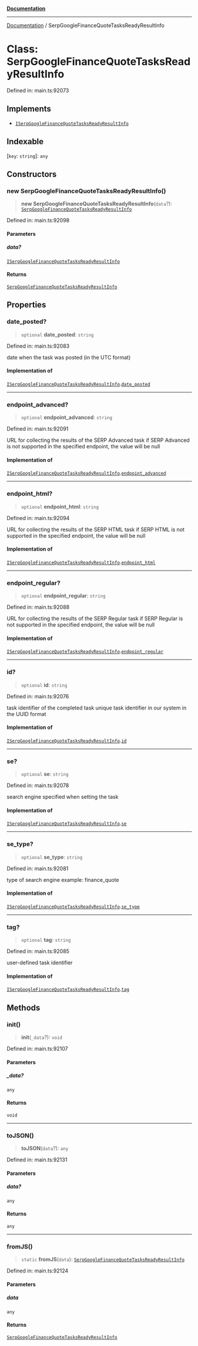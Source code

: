 [**Documentation**](../README.md)

***

[Documentation](../README.md) / SerpGoogleFinanceQuoteTasksReadyResultInfo

# Class: SerpGoogleFinanceQuoteTasksReadyResultInfo

Defined in: main.ts:92073

## Implements

- [`ISerpGoogleFinanceQuoteTasksReadyResultInfo`](../interfaces/ISerpGoogleFinanceQuoteTasksReadyResultInfo.md)

## Indexable

\[`key`: `string`\]: `any`

## Constructors

### new SerpGoogleFinanceQuoteTasksReadyResultInfo()

> **new SerpGoogleFinanceQuoteTasksReadyResultInfo**(`data`?): [`SerpGoogleFinanceQuoteTasksReadyResultInfo`](SerpGoogleFinanceQuoteTasksReadyResultInfo.md)

Defined in: main.ts:92098

#### Parameters

##### data?

[`ISerpGoogleFinanceQuoteTasksReadyResultInfo`](../interfaces/ISerpGoogleFinanceQuoteTasksReadyResultInfo.md)

#### Returns

[`SerpGoogleFinanceQuoteTasksReadyResultInfo`](SerpGoogleFinanceQuoteTasksReadyResultInfo.md)

## Properties

### date\_posted?

> `optional` **date\_posted**: `string`

Defined in: main.ts:92083

date when the task was posted (in the UTC format)

#### Implementation of

[`ISerpGoogleFinanceQuoteTasksReadyResultInfo`](../interfaces/ISerpGoogleFinanceQuoteTasksReadyResultInfo.md).[`date_posted`](../interfaces/ISerpGoogleFinanceQuoteTasksReadyResultInfo.md#date_posted)

***

### endpoint\_advanced?

> `optional` **endpoint\_advanced**: `string`

Defined in: main.ts:92091

URL for collecting the results of the SERP Advanced task
if SERP Advanced is not supported in the specified endpoint, the value will be null

#### Implementation of

[`ISerpGoogleFinanceQuoteTasksReadyResultInfo`](../interfaces/ISerpGoogleFinanceQuoteTasksReadyResultInfo.md).[`endpoint_advanced`](../interfaces/ISerpGoogleFinanceQuoteTasksReadyResultInfo.md#endpoint_advanced)

***

### endpoint\_html?

> `optional` **endpoint\_html**: `string`

Defined in: main.ts:92094

URL for collecting the results of the SERP HTML task
if SERP HTML is not supported in the specified endpoint, the value will be null

#### Implementation of

[`ISerpGoogleFinanceQuoteTasksReadyResultInfo`](../interfaces/ISerpGoogleFinanceQuoteTasksReadyResultInfo.md).[`endpoint_html`](../interfaces/ISerpGoogleFinanceQuoteTasksReadyResultInfo.md#endpoint_html)

***

### endpoint\_regular?

> `optional` **endpoint\_regular**: `string`

Defined in: main.ts:92088

URL for collecting the results of the SERP Regular task
if SERP Regular is not supported in the specified endpoint, the value will be null

#### Implementation of

[`ISerpGoogleFinanceQuoteTasksReadyResultInfo`](../interfaces/ISerpGoogleFinanceQuoteTasksReadyResultInfo.md).[`endpoint_regular`](../interfaces/ISerpGoogleFinanceQuoteTasksReadyResultInfo.md#endpoint_regular)

***

### id?

> `optional` **id**: `string`

Defined in: main.ts:92076

task identifier of the completed task
unique task identifier in our system in the UUID format

#### Implementation of

[`ISerpGoogleFinanceQuoteTasksReadyResultInfo`](../interfaces/ISerpGoogleFinanceQuoteTasksReadyResultInfo.md).[`id`](../interfaces/ISerpGoogleFinanceQuoteTasksReadyResultInfo.md#id)

***

### se?

> `optional` **se**: `string`

Defined in: main.ts:92078

search engine specified when setting the task

#### Implementation of

[`ISerpGoogleFinanceQuoteTasksReadyResultInfo`](../interfaces/ISerpGoogleFinanceQuoteTasksReadyResultInfo.md).[`se`](../interfaces/ISerpGoogleFinanceQuoteTasksReadyResultInfo.md#se)

***

### se\_type?

> `optional` **se\_type**: `string`

Defined in: main.ts:92081

type of search engine
example: finance_quote

#### Implementation of

[`ISerpGoogleFinanceQuoteTasksReadyResultInfo`](../interfaces/ISerpGoogleFinanceQuoteTasksReadyResultInfo.md).[`se_type`](../interfaces/ISerpGoogleFinanceQuoteTasksReadyResultInfo.md#se_type)

***

### tag?

> `optional` **tag**: `string`

Defined in: main.ts:92085

user-defined task identifier

#### Implementation of

[`ISerpGoogleFinanceQuoteTasksReadyResultInfo`](../interfaces/ISerpGoogleFinanceQuoteTasksReadyResultInfo.md).[`tag`](../interfaces/ISerpGoogleFinanceQuoteTasksReadyResultInfo.md#tag)

## Methods

### init()

> **init**(`_data`?): `void`

Defined in: main.ts:92107

#### Parameters

##### \_data?

`any`

#### Returns

`void`

***

### toJSON()

> **toJSON**(`data`?): `any`

Defined in: main.ts:92131

#### Parameters

##### data?

`any`

#### Returns

`any`

***

### fromJS()

> `static` **fromJS**(`data`): [`SerpGoogleFinanceQuoteTasksReadyResultInfo`](SerpGoogleFinanceQuoteTasksReadyResultInfo.md)

Defined in: main.ts:92124

#### Parameters

##### data

`any`

#### Returns

[`SerpGoogleFinanceQuoteTasksReadyResultInfo`](SerpGoogleFinanceQuoteTasksReadyResultInfo.md)
